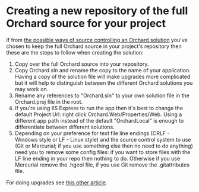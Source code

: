 # Creating a new repository of the full Orchard source for your project



If from [the possible ways of source controlling an Orchard solution](http://english.orchardproject.hu/blog/ways-of-source-controlling-an-orchard-solution) you've chosen to keep the full Orchard source in your project's repository then these are the steps to follow when creating the solution:

1. Copy over the full Orchard source into your repository.
2. Copy Orchard.sln and rename the copy to the name of your application. Having a copy of the solution file will make upgrades more complicated but it will help to distinguish between the different Orchard solutions you may work on.
3. Rename any references to "Orchard.sln" to your own solution file in the Orchard.proj file in the root.
4. If you're using IIS Express to run the app then it's best to change the default Project Url: right click Orchard.Web/Properties/Web. Using a different app path instead of the default "OrchardLocal" is enough to differentiate between different solutions.
5. Depending on your preference for text file line endings (CRLF - Windows style or LF - Linux style) and the source control system to use (Git or Mercurial; if you use something else then no need to do anything) need you to remove some config files: if you want to store files with the LF line ending in your repo then nothing to do. Otherwise if you use Mercurial remove the .hgeol file, if you use Git remove the .gitattributes file.

For doing upgrades see [this other article](UpdatingOrchard).
